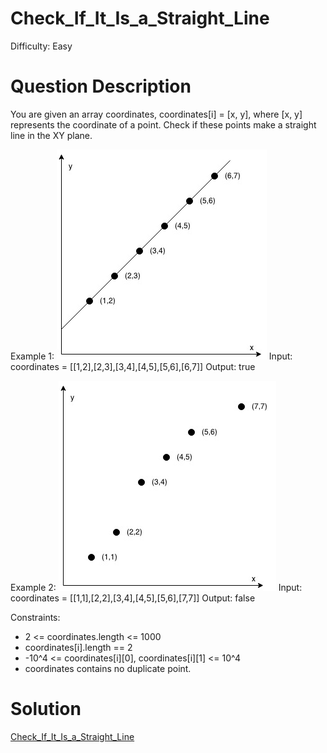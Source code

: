 
# Check_If_It_Is_a_Straight_Line

Difficulty: Easy

# Question Description

You are given an array coordinates, coordinates[i] = [x, y], where [x, y] represents the coordinate of a point. Check if these points make a straight line in the XY plane.

Example 1:
![alt text](image.png)
Input: coordinates = [[1,2],[2,3],[3,4],[4,5],[5,6],[6,7]]
Output: true

Example 2:
![alt text](image-1.png)
Input: coordinates = [[1,1],[2,2],[3,4],[4,5],[5,6],[7,7]]
Output: false

Constraints:

- 2 <= coordinates.length <= 1000
- coordinates[i].length == 2
- -10^4 <= coordinates[i][0], coordinates[i][1] <= 10^4
- coordinates contains no duplicate point.

# Solution

[Check_If_It_Is_a_Straight_Line]([1232]Check_If_It_Is_a_Straight_Line.py)

    
